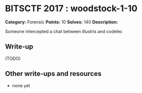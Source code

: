 # BITSCTF 2017 : woodstock-1-10

**Category:** Forensic
**Points:** 10
**Solves:** 140
**Description:**

Someone intercepted a chat between illustris and codelec


## Write-up

(TODO)

## Other write-ups and resources

* none yet
